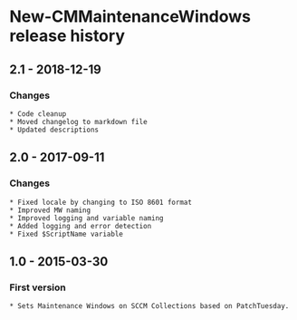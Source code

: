# New-CMMaintenanceWindows release history

## 2.1 - 2018-12-19

### Changes

    * Code cleanup
    * Moved changelog to markdown file
    * Updated descriptions

## 2.0 - 2017-09-11

### Changes

    * Fixed locale by changing to ISO 8601 format
    * Improved MW naming
    * Improved logging and variable naming
    * Added logging and error detection
    * Fixed $ScriptName variable

## 1.0 - 2015-03-30

### First version

    * Sets Maintenance Windows on SCCM Collections based on PatchTuesday.